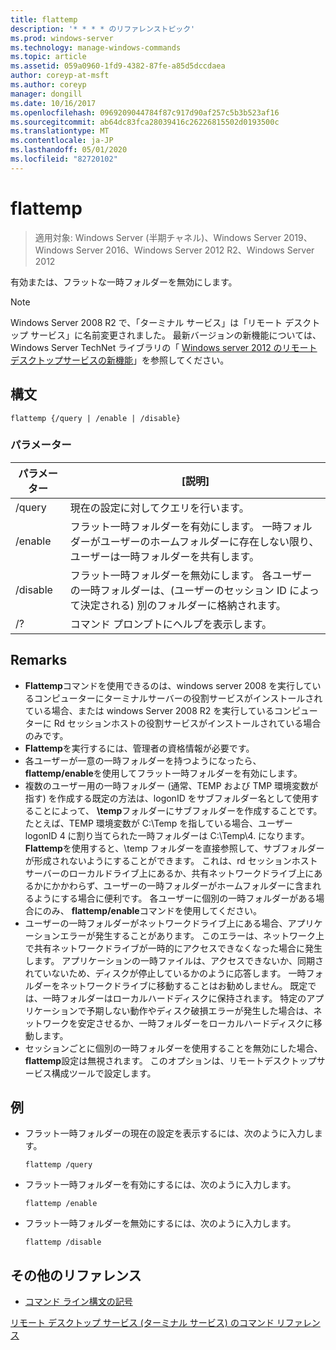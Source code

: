```yaml
---
title: flattemp
description: '* * * * のリファレンストピック'
ms.prod: windows-server
ms.technology: manage-windows-commands
ms.topic: article
ms.assetid: 059a0960-1fd9-4382-87fe-a85d5dccdaea
author: coreyp-at-msft
ms.author: coreyp
manager: dongill
ms.date: 10/16/2017
ms.openlocfilehash: 0969209044784f87c917d90af257c5b3b523af16
ms.sourcegitcommit: ab64dc83fca28039416c26226815502d0193500c
ms.translationtype: MT
ms.contentlocale: ja-JP
ms.lasthandoff: 05/01/2020
ms.locfileid: "82720102"
---
```

# <a name="flattemp"></a>flattemp

> 適用対象: Windows Server (半期チャネル)、Windows Server 2019、Windows Server 2016、Windows Server 2012 R2、Windows Server 2012

有効または、フラットな一時フォルダーを無効にします。


> [!NOTE]
> Windows Server 2008 R2 で、「ターミナル サービス」は「リモート デスクトップ サービス」に名前変更されました。 最新バージョンの新機能については、Windows Server TechNet ライブラリの「 [Windows server 2012 のリモートデスクトップサービスの新機能](https://technet.microsoft.com/library/hh831527)」を参照してください。

## <a name="syntax"></a>構文
```
flattemp {/query | /enable | /disable}
```

### <a name="parameters"></a>パラメーター
|パラメーター|[説明]|
|-------|--------|
|/query|現在の設定に対してクエリを行います。|
|/enable|フラット一時フォルダーを有効にします。 一時フォルダーがユーザーのホームフォルダーに存在しない限り、ユーザーは一時フォルダーを共有します。|
|/disable|フラット一時フォルダーを無効にします。 各ユーザーの一時フォルダーは、(ユーザーのセッション ID によって決定される) 別のフォルダーに格納されます。|
|/?|コマンド プロンプトにヘルプを表示します。|

## <a name="remarks"></a>Remarks
-   **Flattemp**コマンドを使用できるのは、windows server 2008 を実行しているコンピューターにターミナルサーバーの役割サービスがインストールされている場合、または windows Server 2008 R2 を実行しているコンピューターに Rd セッションホストの役割サービスがインストールされている場合のみです。
-   **Flattemp**を実行するには、管理者の資格情報が必要です。
-   各ユーザーが一意の一時フォルダーを持つようになったら、 **flattemp/enable**を使用してフラット一時フォルダーを有効にします。
-   複数のユーザー用の一時フォルダー (通常、TEMP および TMP 環境変数が指す) を作成する既定の方法は、logonID をサブフォルダー名として使用することによって、 **\temp**フォルダーにサブフォルダーを作成することです。 たとえば、TEMP 環境変数が C:\Temp を指している場合、ユーザー logonID 4 に割り当てられた一時フォルダーは C:\Temp\4. になります。 **Flattemp**を使用すると、\temp フォルダーを直接参照して、サブフォルダーが形成されないようにすることができます。 これは、rd セッションホストサーバーのローカルドライブ上にあるか、共有ネットワークドライブ上にあるかにかかわらず、ユーザーの一時フォルダーがホームフォルダーに含まれるようにする場合に便利です。 各ユーザーに個別の一時フォルダーがある場合にのみ、 **flattemp/enable**コマンドを使用してください。
-   ユーザーの一時フォルダーがネットワークドライブ上にある場合、アプリケーションエラーが発生することがあります。 このエラーは、ネットワーク上で共有ネットワークドライブが一時的にアクセスできなくなった場合に発生します。 アプリケーションの一時ファイルは、アクセスできないか、同期されていないため、ディスクが停止しているかのように応答します。 一時フォルダーをネットワークドライブに移動することはお勧めしません。 既定では、一時フォルダーはローカルハードディスクに保持されます。 特定のアプリケーションで予期しない動作やディスク破損エラーが発生した場合は、ネットワークを安定させるか、一時フォルダーをローカルハードディスクに移動します。
-   セッションごとに個別の一時フォルダーを使用することを無効にした場合、 **flattemp**設定は無視されます。 このオプションは、リモートデスクトップサービス構成ツールで設定します。

## <a name="examples"></a>例
-   フラット一時フォルダーの現在の設定を表示するには、次のように入力します。
    ```
    flattemp /query
    ```
-   フラット一時フォルダーを有効にするには、次のように入力します。
    ```
    flattemp /enable
    ```
-   フラット一時フォルダーを無効にするには、次のように入力します。
    ```
    flattemp /disable
    ```

## <a name="additional-references"></a>その他のリファレンス
- [コマンド ライン構文の記号](command-line-syntax-key.md)

[リモート デスクトップ サービス (ターミナル サービス) のコマンド リファレンス](remote-desktop-services-terminal-services-command-reference.md)

